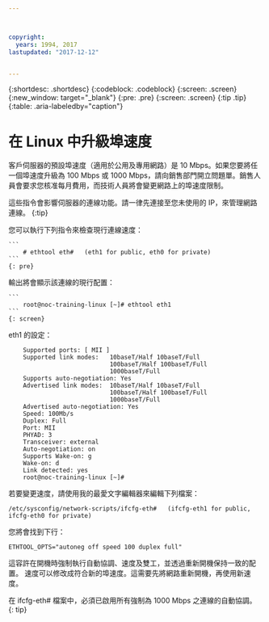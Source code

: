 ```yaml
---



copyright:
  years: 1994, 2017
lastupdated: "2017-12-12"


---
```


{:shortdesc: .shortdesc}
{:codeblock: .codeblock}
{:screen: .screen}
{:new_window: target="_blank"}
{:pre: .pre}
{:screen: .screen}
{:tip .tip}
{:table: .aria-labeledby="caption"}

# 在 Linux 中升級埠速度

客戶伺服器的預設埠速度（適用於公用及專用網路）是 10 Mbps。如果您要將任一個埠速度升級為 100 Mbps 或 1000 Mbps，請向銷售部門開立問題單。銷售人員會要求您核准每月費用，而技術人員將會變更網路上的埠速度限制。

這些指令會影響伺服器的連線功能。請一律先連接至您未使用的 IP，來管理網路連線。
{:tip}

您可以執行下列指令來檢查現行連線速度：

    ```
        # ethtool eth#   (eth1 for public, eth0 for private)
    ```
    {: pre}

輸出將會顯示該連線的現行配置：

    ```
        root@noc-training-linux [~]# ethtool eth1
    ```
    {: screen}

eth1 的設定：

        Supported ports: [ MII ]
        Supported link modes:   10baseT/Half 10baseT/Full
                                100baseT/Half 100baseT/Full
                                1000baseT/Full
        Supports auto-negotiation: Yes
        Advertised link modes:  10baseT/Half 10baseT/Full
                                100baseT/Half 100baseT/Full
                                1000baseT/Full
        Advertised auto-negotiation: Yes
        Speed: 100Mb/s
        Duplex: Full
        Port: MII
        PHYAD: 3
        Transceiver: external
        Auto-negotiation: on
        Supports Wake-on: g
        Wake-on: d
        Link detected: yes
        root@noc-training-linux [~]#

若要變更速度，請使用我的最愛文字編輯器來編輯下列檔案：

    /etc/sysconfig/network-scripts/ifcfg-eth#   (ifcfg-eth1 for public, ifcfg-eth0 for private)

您將會找到下行：

    ETHTOOL_OPTS="autoneg off speed 100 duplex full"

這容許在開機時強制執行自動協調、速度及雙工，並透過重新開機保持一致的配置。
速度可以修改成符合新的埠速度。這需要先將網路重新開機，再使用新速度。

在 ifcfg-eth# 檔案中，必須已啟用所有強制為 1000 Mbps 之連線的自動協調。
{: tip}
